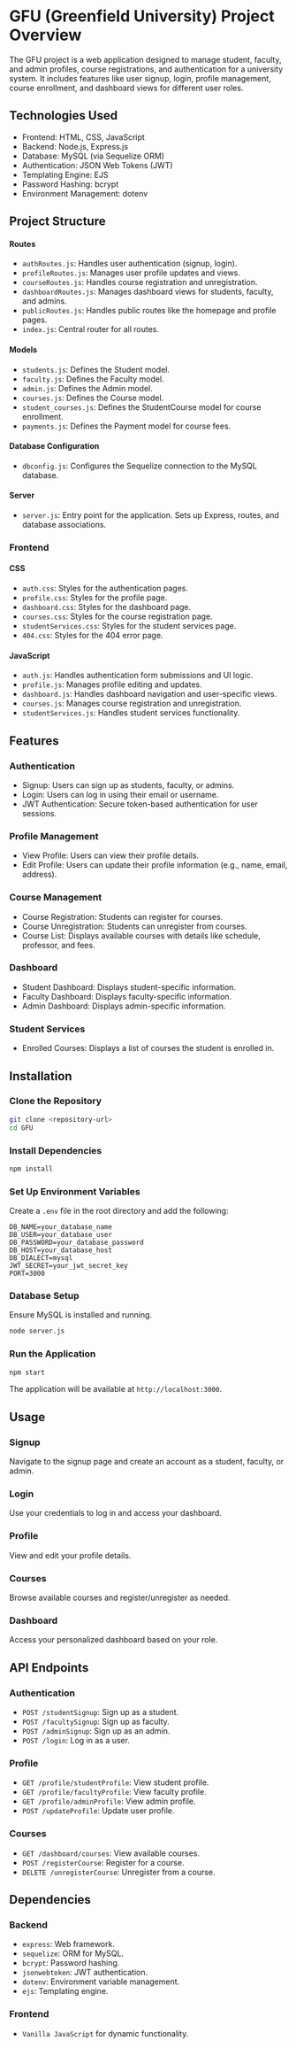 GFU (Greenfield University) 
Project Overview
================

The GFU project is a web application designed to manage student, faculty, and admin profiles, course registrations, and authentication for a university system. It includes features like user signup, login, profile management, course enrollment, and dashboard views for different user roles.

Technologies Used
-----------------

* Frontend: HTML, CSS, JavaScript
* Backend: Node.js, Express.js
* Database: MySQL (via Sequelize ORM)
* Authentication: JSON Web Tokens (JWT)
* Templating Engine: EJS
* Password Hashing: bcrypt
* Environment Management: dotenv

Project Structure
-----------------

#### Routes

* `authRoutes.js`: Handles user authentication (signup, login).
* `profileRoutes.js`: Manages user profile updates and views.
* `courseRoutes.js`: Handles course registration and unregistration.
* `dashboardRoutes.js`: Manages dashboard views for students, faculty, and admins.
* `publicRoutes.js`: Handles public routes like the homepage and profile pages.
* `index.js`: Central router for all routes.

#### Models

* `students.js`: Defines the Student model.
* `faculty.js`: Defines the Faculty model.
* `admin.js`: Defines the Admin model.
* `courses.js`: Defines the Course model.
* `student_courses.js`: Defines the StudentCourse model for course enrollment.
* `payments.js`: Defines the Payment model for course fees.

#### Database Configuration

* `dbconfig.js`: Configures the Sequelize connection to the MySQL database.

#### Server

* `server.js`: Entry point for the application. Sets up Express, routes, and database associations.

### Frontend

#### CSS

* `auth.css`: Styles for the authentication pages.
* `profile.css`: Styles for the profile page.
* `dashboard.css`: Styles for the dashboard page.
* `courses.css`: Styles for the course registration page.
* `studentServices.css`: Styles for the student services page.
* `404.css`: Styles for the 404 error page.

#### JavaScript

* `auth.js`: Handles authentication form submissions and UI logic.
* `profile.js`: Manages profile editing and updates.
* `dashboard.js`: Handles dashboard navigation and user-specific views.
* `courses.js`: Manages course registration and unregistration.
* `studentServices.js`: Handles student services functionality.

Features
--------

### Authentication

* Signup: Users can sign up as students, faculty, or admins.
* Login: Users can log in using their email or username.
* JWT Authentication: Secure token-based authentication for user sessions.

### Profile Management

* View Profile: Users can view their profile details.
* Edit Profile: Users can update their profile information (e.g., name, email, address).

### Course Management

* Course Registration: Students can register for courses.
* Course Unregistration: Students can unregister from courses.
* Course List: Displays available courses with details like schedule, professor, and fees.

### Dashboard

* Student Dashboard: Displays student-specific information.
* Faculty Dashboard: Displays faculty-specific information.
* Admin Dashboard: Displays admin-specific information.

### Student Services

* Enrolled Courses: Displays a list of courses the student is enrolled in.

Installation
------------

### Clone the Repository

```bash
git clone <repository-url>
cd GFU
```

### Install Dependencies

```bash
npm install
```

### Set Up Environment Variables

Create a `.env` file in the root directory and add the following:

```env
DB_NAME=your_database_name
DB_USER=your_database_user
DB_PASSWORD=your_database_password
DB_HOST=your_database_host
DB_DIALECT=mysql
JWT_SECRET=your_jwt_secret_key
PORT=3000
```

### Database Setup

Ensure MySQL is installed and running.

```bash
node server.js
```

### Run the Application

```bash
npm start
```

The application will be available at `http://localhost:3000`.

Usage
-----

### Signup

Navigate to the signup page and create an account as a student, faculty, or admin.

### Login

Use your credentials to log in and access your dashboard.

### Profile

View and edit your profile details.

### Courses

Browse available courses and register/unregister as needed.

### Dashboard

Access your personalized dashboard based on your role.

API Endpoints
-------------

### Authentication

* `POST /studentSignup`: Sign up as a student.
* `POST /facultySignup`: Sign up as faculty.
* `POST /adminSignup`: Sign up as an admin.
* `POST /login`: Log in as a user.

### Profile

* `GET /profile/studentProfile`: View student profile.
* `GET /profile/facultyProfile`: View faculty profile.
* `GET /profile/adminProfile`: View admin profile.
* `POST /updateProfile`: Update user profile.

### Courses

* `GET /dashboard/courses`: View available courses.
* `POST /registerCourse`: Register for a course.
* `DELETE /unregisterCourse`: Unregister from a course.

Dependencies
------------

### Backend

* `express`: Web framework.
* `sequelize`: ORM for MySQL.
* `bcrypt`: Password hashing.
* `jsonwebtoken`: JWT authentication.
* `dotenv`: Environment variable management.
* `ejs`: Templating engine.

### Frontend

* `Vanilla JavaScript` for dynamic functionality.